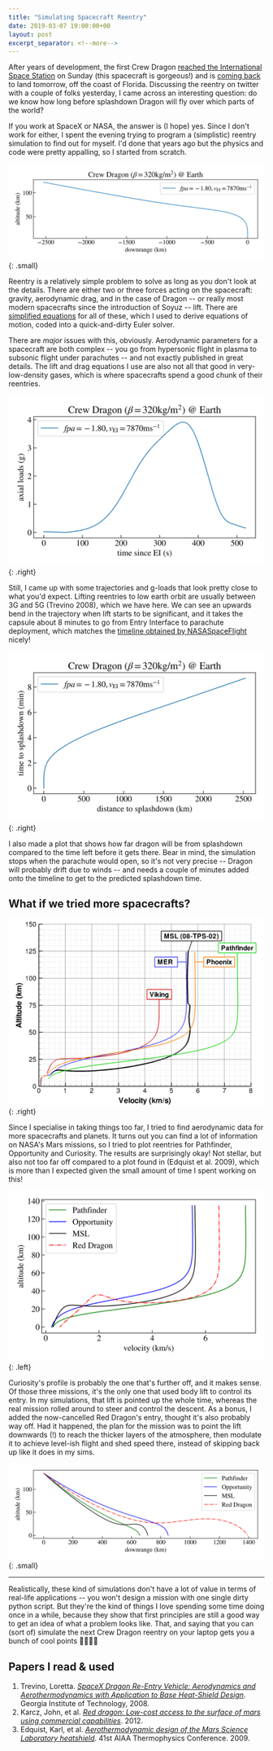 ```yaml
---
title: "Simulating Spacecraft Reentry"
date: 2019-03-07 19:00:00+00
layout: post
excerpt_separator: <!--more-->
---
```

After years of development, the first Crew Dragon [reached the International Space Station][verge-dragon-docking] on Sunday (this spacecraft is gorgeous!) and is [coming back][verge-dragon-entry] to land tomorrow, off the coast of Florida. Discussing the reentry on twitter with a couple of folks yesterday, I came across an interesting question: do we know how long before splashdown Dragon will fly over which parts of the world?

If you work at SpaceX or NASA, the answer is (I hope) yes. Since I don't work for either, I spent the evening trying to program a (simplistic) reentry simulation to find out for myself. I'd done that years ago but the physics and code were pretty appalling, so I started from scratch.

![Crew Dragon Reentry Trajectory][i-dragon-traj]{: .small}

<!--more-->

Reentry is a relatively simple problem to solve as long as you don't look at the details. There are either two or three forces acting on the spacecraft: gravity, aerodynamic drag, and in the case of Dragon -- or really most modern spacecrafts since the introduction of Soyuz -- lift. There are [simplified equations][atmo-drag] for all of these, which I used to derive equations of motion, coded into a quick-and-dirty Euler solver.

There are _major_ issues with this, obviously. Aerodynamic parameters for a spacecraft are both complex -- you go from hypersonic flight in plasma to subsonic flight under parachutes -- and not exactly published in great details. The lift and drag equations I use are also not all that good in very-low-density gases, which is where spacecrafts spend a good chunk of their reentries.

![Crew Dragon g-load vs time][i-dragon-load]{: .right}

Still, I came up with some trajectories and g-loads that look pretty close to what you'd expect. Lifting reentries to low earth orbit are usually between 3G and 5G (Trevino 2008), which we have here. We can see an upwards bend in the trajectory when lift starts to be significant, and it takes the capsule about 8 minutes to go from Entry Interface to parachute deployment, which matches the [timeline obtained by NASASpaceFlight][nsf-timeline] nicely!

![Crew Dragon distance-to-go plot][i-dragon-dtg]{: .right}

I also made a plot that shows how far dragon will be from splashdown compared to the time left before it gets there. Bear in mind, the simulation stops when the parachute would open, so it's not very precise -- Dragon will probably drift due to winds -- and needs a couple of minutes added onto the timeline to get to the predicted splashdown time.

[i-dragon-traj]: /static/media/2019/03/dragon-traj.svg
[i-dragon-load]: /static/media/2019/03/dragon-load_time.svg
[i-dragon-dtg]: /static/media/2019/03/dragon-dtg.svg

[verge-dragon-docking]: https://www.theverge.com/2019/3/3/18244501/spacex-crew-dragon-automatic-docking-international-space-station-nasa
[verge-dragon-entry]: https://www.theverge.com/2019/3/7/18254549/spacex-crew-dragon-iss-nasa-landing-parachutes-splashdown
[atmo-drag]: https://en.wikipedia.org/wiki/Drag_equation
[nsf-timeline]: https://forum.nasaspaceflight.com/index.php?topic=47552.msg1918994#msg1918994

## What if we tried more spacecrafts?

![Mars Entries over time][i-mars-entries]{: .right}

Since I specialise in taking things too far, I tried to find aerodynamic data for more spacecrafts and planets. It turns out you can find a lot of information on NASA's Mars missions, so I tried to plot reentries for Pathfinder, Opportunity and Curiosity. The results are surprisingly okay! Not stellar, but also not too far off compared to a plot found in (Edquist et al. 2009), which is more than I expected given the small amount of time I spent working on this!

![Mars spacecrafts' velocity/altitude profiles][i-mars-vel]{: .left}

Curiosity's profile is probably the one that's further off, and it makes sense. Of those three missions, it's the only one that used body lift to control its entry. In my simulations, that lift is pointed up the whole time, whereas the real mission rolled around to steer and control the descent. As a bonus, I added the now-cancelled Red Dragon's entry, thought it's also probably way off. Had it happened, the plan for the mission was to point the lift downwards (!) to reach the thicker layers of the atmosphere, then modulate it to achieve level-ish flight and shed speed there, instead of skipping back up like it does in my sims.

![Mars spacecrafts' Entry trajectories][i-mars-traj]{: .small}

[i-mars-vel]: /static/media/2019/03/mars-vel.svg
[i-mars-traj]: /static/media/2019/03/mars-traj.svg
[i-mars-entries]: /static/media/2019/03/mars-entries.png

***

Realistically, these kind of simulations don't have a lot of value in terms of real-life applications -- you won't design a mission with one single dirty python script. But they're the kind of things I love spending some time doing once in a while, because they show that first principles are still a good way to get an idea of what a problem looks like. That, and saying that you can (sort of) simulate the next Crew Dragon reentry on your laptop gets you a bunch of cool points 🚶🏻‍♀️🚀

## Papers I read & used

1. Trevino, Loretta. [_SpaceX Dragon Re-Entry Vehicle: Aerodynamics and Aerothermodynamics with Application to Base Heat-Shield Design_][ref-1]. Georgia Institute of Technology, 2008.
2. Karcz, John, et al. [_Red dragon: Low-cost access to the surface of mars using commercial capabilities_][ref-2]. 2012.
3. Edquist, Karl, et al. [_Aerothermodynamic design of the Mars Science Laboratory heatshield_][ref-3]. 41st AIAA Thermophysics Conference. 2009.

[ref-1]: https://smartech.gatech.edu/bitstream/handle/1853/26437/107-277-1-PB.pdf?sequence=1&isAllowed=y
[ref-2]: https://ntrs.nasa.gov/search.jsp?R=20120013431
[ref-3]: https://ntrs.nasa.gov/archive/nasa/casi.ntrs.nasa.gov/20090024230.pdf
